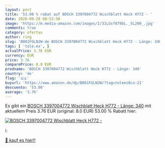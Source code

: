 ```yaml
---
layout: post
title: '53.00 % rabat auf BOSCH 3397004772 Wischblatt Heck H772 - '
date: 2020-09-28 08:53:58
image: 'https://m.media-amazon.com/images/I/31LGsf879bL._SL200_.jpg'
comments: true
category: ofertas
author: ring
slug: 'B001FGLN2W-de BOSCH 3397004772 Wischblatt Heck H772 - Länge: 340'
tags: [ 'tole.es', ]
actualPrice: 3.76 EUR
currency: EUR
price: 3.76
comparePrice: 8.0 EUR
prodname: 'BOSCH 3397004772 Wischblatt Heck H772 - Länge: 340'
country: 'de'
flag: '🇩🇪'
buyurl: 'https://www.amazon.de/dp/B001FGLN2W/?tag=tolees0ca-21'
descuento: '53.00'
average: '3.76'
---
```


Es gibt ein [BOSCH 3397004772 Wischblatt Heck H772 - Länge: 340](https://www.amazon.de/dp/B001FGLN2W/?tag=tolees0ca-21) mit aktuellem Preis 3.76 EUR (original: 8.0 EUR) 53.00 % Rabatt hier:

[![BOSCH 3397004772 Wischblatt Heck H772 - ](https://m.media-amazon.com/images/I/31LGsf879bL._SL200_.jpg)](https://www.amazon.de/dp/B001FGLN2W/?tag=tolees0ca-21)

ℹ️:


[🛒 kauf es hier!!](https://www.amazon.de/dp/B001FGLN2W/?tag=tolees0ca-21)
